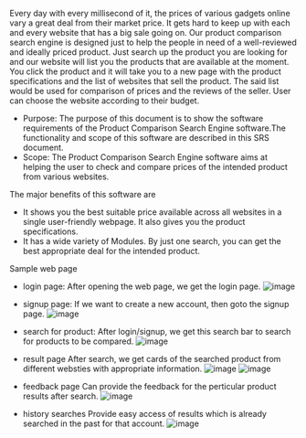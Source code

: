 Every day with every millisecond of it, the prices of various gadgets online vary a great deal from their market price. It gets hard to keep up with each and every website that has a big sale going on. Our product comparison search engine is designed just to help the people in need of a well-reviewed and ideally priced product. Just search up the product you are looking for and our website will list you the products that are available at the moment. You click the product and it will take you to a new page with the product specifications and the list of websites that sell the product. The said list would be used for comparison of prices and the reviews of the seller. User can choose the website according to their budget.

- Purpose: The purpose of this document is to show the software requirements of the Product Comparison Search Engine software.The functionality and scope of this software are described in this SRS document.
- Scope: The Product Comparison Search Engine software aims at helping the user to check and compare prices of the intended product from various websites.

The major benefits of this software are
  - It shows you the best suitable price available across all websites in a single user-friendly webpage. It also gives you the product specifications.
  - It has a wide variety of Modules. By just one search, you can get the best appropriate deal for the intended product.

Sample web page
  - login page: 
    After opening the web page, we get the login page.
    ![image](https://github.com/LAXMAND2509/pse_project/assets/114348119/16c7f2f9-35b7-4926-b2f1-cb3aa6beba1d)

  - signup page: 
    If we want to create a new account, then goto the signup page.
    ![image](https://github.com/LAXMAND2509/pse_project/assets/114348119/bac0bc71-bf0a-44c1-b1a9-a6668c3a2755)

  - search for product: 
    After login/signup, we get this search bar to search for products to be compared. 
    ![image](https://github.com/LAXMAND2509/pse_project/assets/114348119/de7ea8ef-3bea-41a2-935f-0ca3fb728844)
    
  - result page
    After search, we get cards of the searched product from different websties with appropriate information.
    ![image](https://github.com/LAXMAND2509/pse_project/assets/114348119/80a600c8-1e41-4d1e-8387-2803bcf15cfc)
    ![image](https://github.com/LAXMAND2509/pse_project/assets/114348119/6bf9d515-b6df-4b5a-8fc5-b081337370a3)
    
  - feedback page
    Can provide the feedback for the perticular product results after search.
    ![image](https://github.com/LAXMAND2509/pse_project/assets/114348119/0a6200be-e7db-48cc-a138-4ebfbe997e02)

  - history searches
    Provide easy access of results which is already searched in the past for that account.
    ![image](https://github.com/LAXMAND2509/pse_project/assets/114348119/b6cad8f1-0731-4737-b736-bfeee539c3aa)

